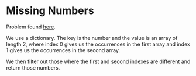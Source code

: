 # Missing Numbers
Problem found [here](https://www.hackerrank.com/challenges/missing-numbers/problem?utm_campaign=challenge-recommendation&utm_medium=email&utm_source=24-hour-campaign).

We use a dictionary. The key is the number and the value is an array of length 2, where index 0 gives us the occurrences in the first array and index 1 gives us the occurrences in the second array. 

We then filter out those where the first and second indexes are different and return those numbers. 